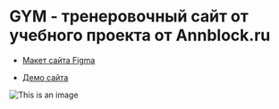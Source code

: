 # GYM - тренеровочный сайт от учебного проекта от Annblock.ru

* [Макет сайта Figma](https://www.figma.com/file/BrBFBXlEzo9ku8K7yJWIsC/%D0%94%D0%B8%D0%BF%D0%BB%D0%BE%D0%BC%D0%BD%D1%8B%D0%B9-%D0%BC%D0%B0%D0%BA%D0%B5%D1%82-%D0%9C%D0%BE%D0%B4%D1%83%D0%BB%D1%8C-1-6)

* [Демо сайта]()

![This is an image](https://musclefit.info/wp-content/uploads/2021/01/programma-trenirovok-v-trenazhernom-zale-dlya-devushek-min.jpg)